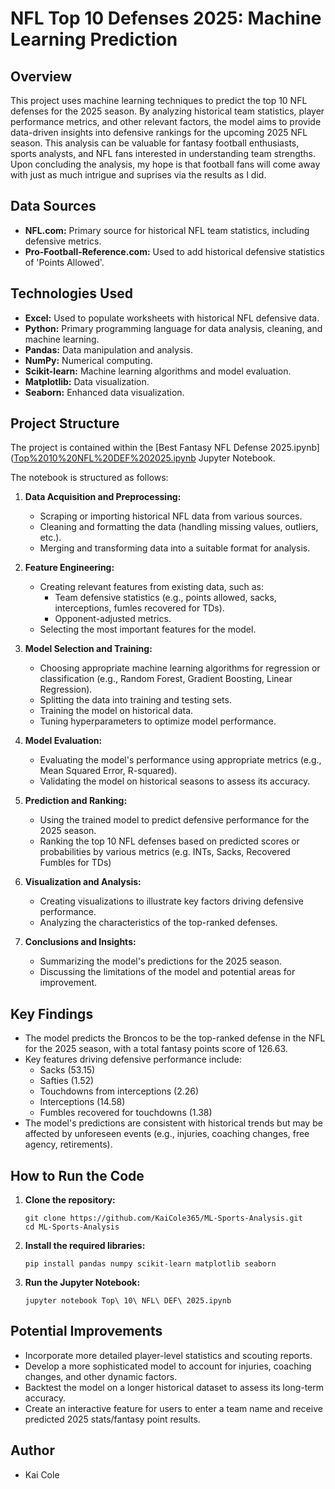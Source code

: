 # NFL Top 10 Defenses 2025: Machine Learning Prediction

## Overview

This project uses machine learning techniques to predict the top 10 NFL defenses for the 2025 season. By analyzing historical team statistics, player performance metrics, 
and other relevant factors, the model aims to provide data-driven insights into defensive rankings for the upcoming 2025 NFL season. 
This analysis can be valuable for fantasy football enthusiasts, sports analysts, and NFL fans interested in understanding team strengths. Upon concluding the analysis,
my hope is that football fans will come away with just as much intrigue and suprises via the results as I did.

## Data Sources

*   **NFL.com:** Primary source for historical NFL team statistics, including defensive metrics.
*   **Pro-Football-Reference.com:** Used to add historical defensive statistics of 'Points Allowed'.

## Technologies Used

*   **Excel:** Used to populate worksheets with historical NFL defensive data.
*   **Python:** Primary programming language for data analysis, cleaning, and machine learning.
*   **Pandas:** Data manipulation and analysis.
*   **NumPy:** Numerical computing.
*   **Scikit-learn:** Machine learning algorithms and model evaluation.
*   **Matplotlib:** Data visualization.
*   **Seaborn:** Enhanced data visualization.

## Project Structure

The project is contained within the [Best Fantasy NFL Defense 2025.ipynb]([Top%2010%20NFL%20DEF%202025.ipynb](https://github.com/KaiCole365/ML-Project-Top-NFL-DEF-2025/blob/main/Best%20Fantasy%20NFL%20Defense%202025.ipynb) Jupyter Notebook. 

The notebook is structured as follows:

1.  **Data Acquisition and Preprocessing:**
    *   Scraping or importing historical NFL data from various sources.
    *   Cleaning and formatting the data (handling missing values, outliers, etc.).
    *   Merging and transforming data into a suitable format for analysis.

2.  **Feature Engineering:**
    *   Creating relevant features from existing data, such as:
        *   Team defensive statistics (e.g., points allowed, sacks, interceptions, fumles recovered for TDs).
        *   Opponent-adjusted metrics.
    *   Selecting the most important features for the model.

3.  **Model Selection and Training:**
    *   Choosing appropriate machine learning algorithms for regression or classification (e.g., Random Forest, Gradient Boosting, Linear Regression).
    *   Splitting the data into training and testing sets.
    *   Training the model on historical data.
    *   Tuning hyperparameters to optimize model performance.

4.  **Model Evaluation:**
    *   Evaluating the model's performance using appropriate metrics (e.g., Mean Squared Error, R-squared).
    *   Validating the model on historical seasons to assess its accuracy.

5.  **Prediction and Ranking:**
    *   Using the trained model to predict defensive performance for the 2025 season.
    *   Ranking the top 10 NFL defenses based on predicted scores or probabilities by various metrics (e.g. INTs, Sacks, Recovered Fumbles for TDs)

6.  **Visualization and Analysis:**
    *   Creating visualizations to illustrate key factors driving defensive performance.
    *   Analyzing the characteristics of the top-ranked defenses.

7.  **Conclusions and Insights:**
    *   Summarizing the model's predictions for the 2025 season.
    *   Discussing the limitations of the model and potential areas for improvement.

## Key Findings

*   The model predicts the Broncos to be the top-ranked defense in the NFL for the 2025 season, with a total fantasy points score of 126.63. 
*   Key features driving defensive performance include:
    *   Sacks (53.15)
    *   Safties (1.52)
    *   Touchdowns from interceptions (2.26)
    *   Interceptions (14.58)
    *   Fumbles recovered for touchdowns (1.38)
*   The model's predictions are consistent with historical trends but may be affected by unforeseen events (e.g., injuries, coaching changes, free agency, retirements).

## How to Run the Code

1.  **Clone the repository:**
    ```
    git clone https://github.com/KaiCole365/ML-Sports-Analysis.git
    cd ML-Sports-Analysis
    ```

2.  **Install the required libraries:**
    ```
    pip install pandas numpy scikit-learn matplotlib seaborn 
    ```

3.  **Run the Jupyter Notebook:**
    ```
    jupyter notebook Top\ 10\ NFL\ DEF\ 2025.ipynb
    ```

## Potential Improvements

*   Incorporate more detailed player-level statistics and scouting reports.
*   Develop a more sophisticated model to account for injuries, coaching changes, and other dynamic factors.
*   Backtest the model on a longer historical dataset to assess its long-term accuracy.
*   Create an interactive feature for users to enter a team name and receive predicted 2025 stats/fantasy point results.

## Author

*   Kai Cole
